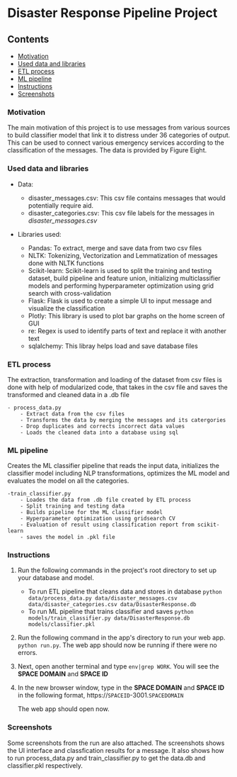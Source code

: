 # Disaster Response Pipeline Project

## Contents

- [Motivation](#Motivation)
- [Used data and libraries](#Used_data_and_libraries)
- [ETL process](#ETL_process)
- [ML pipeline](#ML_pipeline)
- [Instructions](#Instructions)
- [Screenshots](#Screenshots)

### Motivation <a name="Motivation"> </a>

The main motivation of this project is to use messages from various sources to build classifier model that link it to distress under 36 categories of output. This can be used to connect various emergency services according to the classification of the messages. The data is provided by Figure Eight.

### Used data and libraries <a name="Used_data_and_libraries"> </a>

- Data:
    - disaster_messages.csv: This csv file contains messages that would potentially require aid.
    - disaster_categories.csv: This csv file labels for the messages in *disaster_messages.csv*
    
- Libraries used:
    - Pandas: To extract, merge and save data from two csv files
    - NLTK: Tokenizing, Vectorization and Lemmatization of messages done with NLTK functions
    - Scikit-learn: Scikit-learn is used to split the training and testing dataset, build pipeline and feature union, initializing multiclassifier models and performing hyperparameter optimization using grid search with cross-validation
    - Flask: Flask is used to create a simple UI to input message and visualize the classification
    - Plotly: This library is used to plot bar graphs on the home screen of GUI
    - re: Regex is used to identify parts of text and replace it with another text
    - sqlalchemy: This libray helps load and save database files
    
### ETL process <a name="ETL_process"> </a>

The extraction, transformation and loading of the dataset from csv files is done with help of modularized code, that takes in the csv file and saves the transformed and cleaned data in a .db file

    - process_data.py
        - Extract data from the csv files
        - Transforms the data by merging the messages and its catergories
        - Drop duplicates and corrects incorrect data values
        - Loads the cleaned data into a database using sql
        
### ML pipeline <a name="ML_pipeline"> </a>

Creates the ML classifier pipeline that reads the input data, initializes the classifier model including NLP transformations, optimizes the ML model and evaluates the model on all the categories.

    -train_classifier.py
        - Loades the data from .db file created by ETL process
        - Split training and testing data
        - Builds pipeline for the ML classifier model
        - Hyperparameter optimization using gridsearch CV
        - Evaluation of result using classification report from scikit-learn
        - saves the model in .pkl file
 
### Instructions <a name="Instructions"> </a>

1. Run the following commands in the project's root directory to set up your database and model.

    - To run ETL pipeline that cleans data and stores in database
        `python data/process_data.py data/disaster_messages.csv data/disaster_categories.csv data/DisasterResponse.db`
    - To run ML pipeline that trains classifier and saves
        `python models/train_classifier.py data/DisasterResponse.db models/classifier.pkl`

2. Run the following command in the app's directory to run your web app.
    `python run.py`. The web app should now be running if there were no errors.

3. Next, open another terminal and type
    `env|grep WORK`. You will see the **SPACE DOMAIN** and **SPACE ID**
    
4. In the new browser window, type in the **SPACE DOMAIN** and **SPACE ID** in the following format,
    https://`SPACEID`-3001.`SPACEDOMAIN`
    
    The web app should open now.

### Screenshots <a name="Screenshots"> </a>

Some screenshots from the run are also attached. The screenshots shows the UI interface and classfication results for a message. It also shows how to run process_data.py and train_classifier.py to get the data.db and classifier.pkl respectively.
